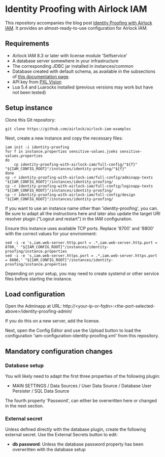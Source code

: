 # Identity Proofing with Airlock IAM

This repository accompanies the blog post [Identity Proofing with Airlock IAM](https://www.airlock.com/en/insights/airlock-blog/business-blog/identity-proofing-with-airlock-iam). It provides an almost-ready-to-use configuration for Airlock IAM.


## Requirements

- Airlock IAM 8.3 or later with license module 'Selfservice'
- A database server somewhere in your infrastructure
- The corresponding JDBC jar installed in instances/common
- Database created with default schema, as available in the subsections of [this documentation page](https://docs.airlock.com/iam/latest/#data/1579527945303.html).
- API key from [PXL Vision](https://www.pxl-vision.com/)
- Lua 5.4 and Luarocks installed (previous versions may work but have not been tested)


## Setup instance

Clone this Git repository:
```console
git clone https://github.com/airlock/airlock-iam-examples
```

Next, create a new instance and copy the necessary files:
```console
iam init -i identity-proofing
for f in instance.properties sensitive-values.jceks sensitive-values.properties
do
    cp identity-proofing-with-airlock-iam/full-config/"${f}" "${IAM_CONFIG_ROOT}"/instances/identity-proofing/"${f}"
done
cp -r identity-proofing-with-airlock-iam/full-config/adminapp-texts "${IAM_CONFIG_ROOT}"/instances/identity-proofing/
cp -r identity-proofing-with-airlock-iam/full-config/loginapp-texts "${IAM_CONFIG_ROOT}"/instances/identity-proofing/
cp -r identity-proofing-with-airlock-iam/full-config/design "${IAM_CONFIG_ROOT}"/instances/identity-proofing/
```

If you want to use an instance name other than 'identity-proofing', you can. Be sure to adapt all the instructions here and later also update the target URI resolver plugin ("Logout and restart") in the IAM configuration.

Ensure this instance uses available TCP ports. Replace '8700' and '8800' with the correct values for your environment:
```console
sed -i -e 's,iam.web-server.http.port = .*,iam.web-server.http.port = 8700,' "${IAM_CONFIG_ROOT}"/instances/identity-proofing/instance.properties
sed -i -e 's,iam.web-server.https.port = .*,iam.web-server.https.port = 8800,' "${IAM_CONFIG_ROOT}"/instances/identity-proofing/instance.properties
```

Depending on your setup, you may need to create systemd or other service files before starting the instance.


## Load configuration

Open the Adminapp at URL: http://\<your-ip-or-fqdn\>:\<the-port-selected-above\>/identity-proofing-admin/

If you do this on a new server, add the license.

Next, open the Config Editor and use the Upload button to load the configuration 'iam-configuration-identity-proofing.xml' from this repository.


## Mandatory configuration changes

### Database setup

You will likely need to adapt the first three properties of the following plugin:

- MAIN SETTINGS / Data Sources / User Data Source / Database User Persister / SQL Data Source

The fourth property 'Password', can either be overwritten here or changed in the next section.


### External secret

Unless defined directly with the database plugin, create the following external secret. Use the External Secrets button to edit:

- **db password**: Unless the database password property has been overwritten with the database setup

